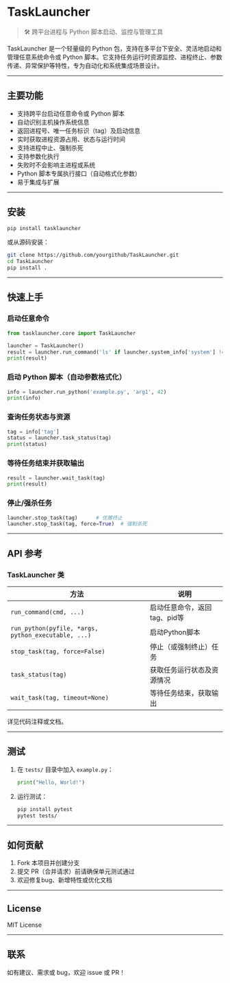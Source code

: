 # TaskLauncher

> 🛠️ 跨平台进程与 Python 脚本启动、监控与管理工具

TaskLauncher 是一个轻量级的 Python 包，支持在多平台下安全、灵活地启动和管理任意系统命令或 Python 脚本。它支持任务运行时资源监控、进程终止、参数传递、异常保护等特性，专为自动化和系统集成场景设计。

---

## 主要功能

- 支持跨平台启动任意命令或 Python 脚本
- 自动识别主机操作系统信息
- 返回进程号、唯一任务标识（tag）及启动信息
- 实时获取进程资源占用、状态与运行时间
- 支持进程中止、强制杀死
- 支持参数化执行
- 失败时不会影响主进程或系统
- Python 脚本专属执行接口（自动格式化参数）
- 易于集成与扩展

---

## 安装

```bash
pip install tasklauncher
````

或从源码安装：

```bash
git clone https://github.com/yourgithub/TaskLauncher.git
cd TaskLauncher
pip install .
```

---

## 快速上手

### 启动任意命令

```python
from tasklauncher.core import TaskLauncher

launcher = TaskLauncher()
result = launcher.run_command('ls' if launcher.system_info['system'] != 'Windows' else 'dir', shell=True)
print(result)
```

### 启动 Python 脚本（自动参数格式化）

```python
info = launcher.run_python('example.py', 'arg1', 42)
print(info)
```

### 查询任务状态与资源

```python
tag = info['tag']
status = launcher.task_status(tag)
print(status)
```

### 等待任务结束并获取输出

```python
result = launcher.wait_task(tag)
print(result)
```

### 停止/强杀任务

```python
launcher.stop_task(tag)      # 优雅终止
launcher.stop_task(tag, force=True)  # 强制杀死
```

---

## API 参考

### TaskLauncher 类

| 方法                                                  | 说明                |
| --------------------------------------------------- | ----------------- |
| `run_command(cmd, ...)`                             | 启动任意命令，返回tag、pid等 |
| `run_python(pyfile, *args, python_executable, ...)` | 启动Python脚本        |
| `stop_task(tag, force=False)`                       | 停止（或强制终止）任务       |
| `task_status(tag)`                                  | 获取任务运行状态及资源情况     |
| `wait_task(tag, timeout=None)`                      | 等待任务结束，获取输出       |

详见代码注释或文档。

---

## 测试

1. 在 `tests/` 目录中加入 `example.py`：

   ```python
   print("Hello, World!")
   ```
2. 运行测试：

   ```bash
   pip install pytest
   pytest tests/
   ```

---

## 如何贡献

1. Fork 本项目并创建分支
2. 提交 PR（合并请求）前请确保单元测试通过
3. 欢迎修复bug、新增特性或优化文档

---

## License

MIT License

---

## 联系

如有建议、需求或 bug，欢迎 issue 或 PR！